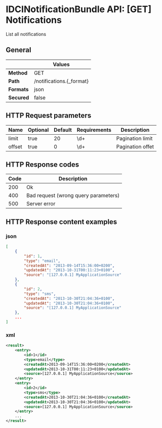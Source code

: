 IDCINotificationBundle API: [GET] Notifications
===============================================

List all notifications

## General
|             | Values
|-------------|-------
| **Method**  | GET
| **Path**    | /notifications.{_format}
| **Formats** | json|xml
| **Secured** | false

## HTTP Request parameters
| Name     | Optional | Default | Requirements | Description
|----------|----------|---------|--------------|------------
| limit    | true     | 20      | \d+          | Pagination limit
| offset   | true     | 0       | \d+          | Pagination offet

## HTTP Response codes
| Code | Description
|------|------------
| 200  | Ok
| 400  | Bad request (wrong query parameters)
| 500  | Server error

## HTTP Response content examples

### json
```json
[
    {
        "id": 1,
        "type": "email",
        "createdAt": "2013-09-14T15:36:00+0200",
        "updatedAt": "2013-10-31T00:11:23+0100",
        "source": "[127.0.0.1] MyApplicationSource"
    },
    {
        "id": 2,
        "type": "sms",
        "createdAt": "2013-10-30T21:04:36+0100",
        "updatedAt": "2013-10-30T21:04:36+0100",
        "source": "[127.0.0.1] MyApplicationSource"
    },
    ...
]
```

### xml
```xml
<result>
    <entry>
        <id>1</id>
        <type>email</type>
        <createdAt>2013-09-14T15:36:00+0200</createdAt>
        <updatedAt>2013-10-31T00:11:23+0100</updatedAt>
        <source>[127.0.0.1] MyApplicationSource</source>
    </entry>
    <entry>
        <id>2</id>
        <type>sms</type>
        <createdAt>2013-10-30T21:04:36+0100</createdAt>
        <updatedAt>2013-10-30T21:04:36+0100</updatedAt>
        <source>[127.0.0.1] MyApplicationSource</source>
    </entry>
    ...
</result>
```
